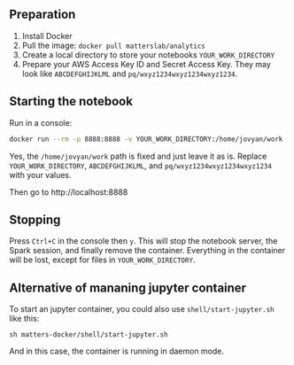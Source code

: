 ## Preparation

1. Install Docker
2. Pull the image: `docker pull matterslab/analytics`
3. Create a local directory to store your notebooks `YOUR_WORK_DIRECTORY`
4. Prepare your AWS Access Key ID and Secret Access Key. They may look like `ABCDEFGHIJKLML` and `pq/wxyz1234wxyz1234wxyz1234`.

## Starting the notebook

Run in a console:
```bash
docker run --rm -p 8888:8888 -v YOUR_WORK_DIRECTORY:/home/jovyan/work  -e "creds_PGHOST=matters-analytics.cjzhbehzqlzi.ap-southeast-1.rds.amazonaws.com" -e "creds_PGDATABASE=matters_analytics"  -e "creds_PGUSER=analytics" -e "creds_PGPASSWORD=analyticsTYU123$"  -t -i matterslab/analytics

```
Yes, the `/home/jovyan/work` path is fixed and just leave it as is. Replace `YOUR_WORK_DIRECTORY`, `ABCDEFGHIJKLML`, and `pq/wxyz1234wxyz1234wxyz1234` with your values.

Then go to http://localhost:8888

## Stopping

Press `Ctrl+C` in the console then `y`. This will stop the notebook server, the Spark session, and finally remove the container. Everything in the container will be lost, except for files in `YOUR_WORK_DIRECTORY`.

## Alternative of mananing jupyter container

To start an jupyter container, you could also use `shell/start-jupyter.sh` like this:
```
sh matters-docker/shell/start-jupyter.sh
```
And in this case, the container is running in daemon mode.
